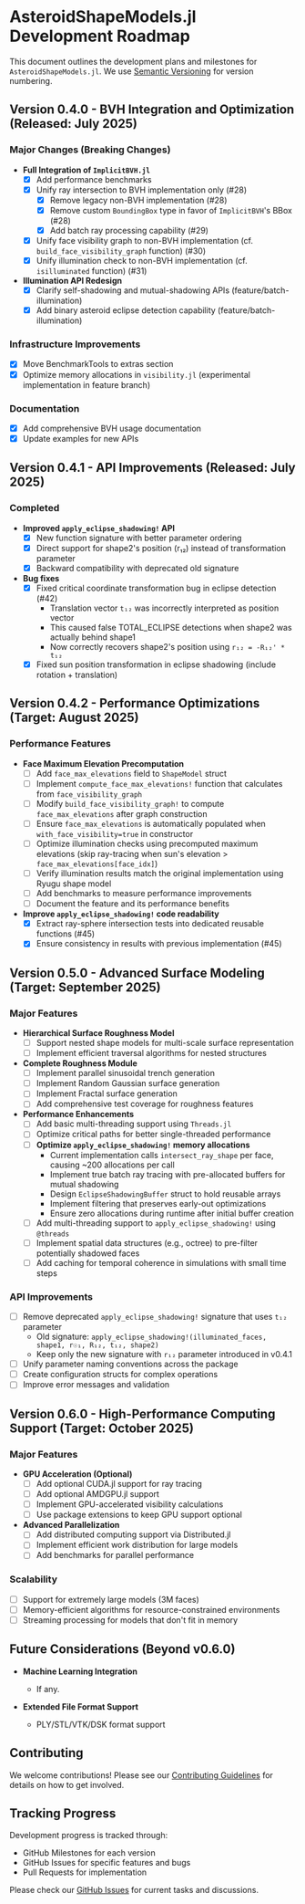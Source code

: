 # AsteroidShapeModels.jl Development Roadmap

This document outlines the development plans and milestones for `AsteroidShapeModels.jl`. We use [Semantic Versioning](https://semver.org/) for version numbering.

## Version 0.4.0 - BVH Integration and Optimization (Released: July 2025)

### Major Changes (Breaking Changes)
- **Full Integration of `ImplicitBVH.jl`**
  - [x] Add performance benchmarks
  - [x] Unify ray intersection to BVH implementation only (#28)
    - [x] Remove legacy non-BVH implementation (#28)
    - [x] Remove custom `BoundingBox` type in favor of `ImplicitBVH`'s BBox (#28)
    - [x] Add batch ray processing capability (#29)
  - [x] Unify face visibility graph to non-BVH implementation (cf. `build_face_visibility_graph` function) (#30)
  - [x] Unify illumination check to non-BVH implementation (cf. `isilluminated` function) (#31)
  
- **Illumination API Redesign**
  - [x] Clarify self-shadowing and mutual-shadowing APIs (feature/batch-illumination)
  - [x] Add binary asteroid eclipse detection capability (feature/batch-illumination)

### Infrastructure Improvements
- [x] Move BenchmarkTools to extras section
- [x] Optimize memory allocations in `visibility.jl` (experimental implementation in feature branch)

### Documentation
- [x] Add comprehensive BVH usage documentation
- [x] Update examples for new APIs

## Version 0.4.1 - API Improvements (Released: July 2025)

### Completed
- **Improved `apply_eclipse_shadowing!` API**
  - [x] New function signature with better parameter ordering
  - [x] Direct support for shape2's position (r₁₂) instead of transformation parameter
  - [x] Backward compatibility with deprecated old signature

- **Bug fixes**
  - [x] Fixed critical coordinate transformation bug in eclipse detection (#42)
    - Translation vector `t₁₂` was incorrectly interpreted as position vector
    - This caused false TOTAL_ECLIPSE detections when shape2 was actually behind shape1
    - Now correctly recovers shape2's position using `r₁₂ = -R₁₂' * t₁₂`
  - [x] Fixed sun position transformation in eclipse shadowing (include rotation + translation)

## Version 0.4.2 - Performance Optimizations (Target: August 2025)

### Performance Features
- **Face Maximum Elevation Precomputation**
  - [ ] Add `face_max_elevations` field to `ShapeModel` struct
  - [ ] Implement `compute_face_max_elevations!` function that calculates from `face_visibility_graph`
  - [ ] Modify `build_face_visibility_graph!` to compute `face_max_elevations` after graph construction
  - [ ] Ensure `face_max_elevations` is automatically populated when `with_face_visibility=true` in constructor
  - [ ] Optimize illumination checks using precomputed maximum elevations (skip ray-tracing when sun's elevation > `face_max_elevations[face_idx]`)
  - [ ] Verify illumination results match the original implementation using Ryugu shape model
  - [ ] Add benchmarks to measure performance improvements
  - [ ] Document the feature and its performance benefits

- **Improve `apply_eclipse_shadowing!` code readability**
  - [x] Extract ray-sphere intersection tests into dedicated reusable functions (#45)
  - [x] Ensure consistency in results with previous implementation (#45)

## Version 0.5.0 - Advanced Surface Modeling (Target: September 2025)

### Major Features
- **Hierarchical Surface Roughness Model**
  - [ ] Support nested shape models for multi-scale surface representation
  - [ ] Implement efficient traversal algorithms for nested structures
  
- **Complete Roughness Module**
  - [ ] Implement parallel sinusoidal trench generation
  - [ ] Implement Random Gaussian surface generation
  - [ ] Implement Fractal surface generation
  - [ ] Add comprehensive test coverage for roughness features

- **Performance Enhancements**
  - [ ] Add basic multi-threading support using `Threads.jl`
  - [ ] Optimize critical paths for better single-threaded performance
  - [ ] **Optimize `apply_eclipse_shadowing!` memory allocations**
    - Current implementation calls `intersect_ray_shape` per face, causing ~200 allocations per call
    - Implement true batch ray tracing with pre-allocated buffers for mutual shadowing
    - Design `EclipseShadowingBuffer` struct to hold reusable arrays
    - Implement filtering that preserves early-out optimizations
    - Ensure zero allocations during runtime after initial buffer creation
  - [ ] Add multi-threading support to `apply_eclipse_shadowing!` using `@threads`
  - [ ] Implement spatial data structures (e.g., octree) to pre-filter potentially shadowed faces
  - [ ] Add caching for temporal coherence in simulations with small time steps

### API Improvements
- [ ] Remove deprecated `apply_eclipse_shadowing!` signature that uses `t₁₂` parameter
  - Old signature: `apply_eclipse_shadowing!(illuminated_faces, shape1, r☉₁, R₁₂, t₁₂, shape2)`
  - Keep only the new signature with `r₁₂` parameter introduced in v0.4.1
- [ ] Unify parameter naming conventions across the package
- [ ] Create configuration structs for complex operations
- [ ] Improve error messages and validation

## Version 0.6.0 - High-Performance Computing Support (Target: October 2025)

### Major Features
- **GPU Acceleration (Optional)**
  - [ ] Add optional CUDA.jl support for ray tracing
  - [ ] Add optional AMDGPU.jl support
  - [ ] Implement GPU-accelerated visibility calculations
  - [ ] Use package extensions to keep GPU support optional

- **Advanced Parallelization**
  - [ ] Add distributed computing support via Distributed.jl
  - [ ] Implement efficient work distribution for large models
  - [ ] Add benchmarks for parallel performance

### Scalability
- [ ] Support for extremely large models (3M faces)
- [ ] Memory-efficient algorithms for resource-constrained environments
- [ ] Streaming processing for models that don't fit in memory

## Future Considerations (Beyond v0.6.0)

- **Machine Learning Integration**
  - If any.

- **Extended File Format Support**
  - PLY/STL/VTK/DSK format support

## Contributing

We welcome contributions! Please see our [Contributing Guidelines](CONTRIBUTING.md) for details on how to get involved.

## Tracking Progress

Development progress is tracked through:
- GitHub Milestones for each version
- GitHub Issues for specific features and bugs
- Pull Requests for implementation

Please check our [GitHub Issues](https://github.com/Astroshaper/AsteroidShapeModels.jl/issues) for current tasks and discussions.
